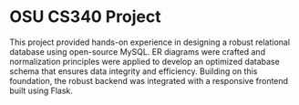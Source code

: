 # OSU CS340 Project

This project provided hands-on experience in designing a robust relational database using open-source MySQL. ER diagrams were crafted and normalization principles were applied to develop an optimized database schema that ensures data integrity and efficiency. Building on this foundation, the robust backend was integrated with a responsive frontend built using Flask.
